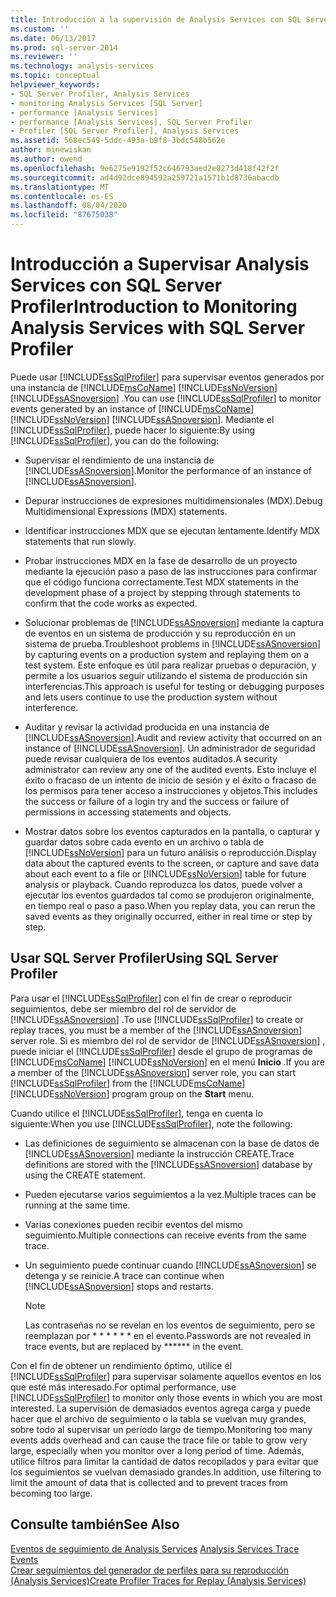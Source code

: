 ```yaml
---
title: Introducción a la supervisión de Analysis Services con SQL Server Profiler | Microsoft Docs
ms.custom: ''
ms.date: 06/13/2017
ms.prod: sql-server-2014
ms.reviewer: ''
ms.technology: analysis-services
ms.topic: conceptual
helpviewer_keywords:
- SQL Server Profiler, Analysis Services
- monitoring Analysis Services [SQL Server]
- performance [Analysis Services]
- performance [Analysis Services], SQL Server Profiler
- Profiler [SQL Server Profiler], Analysis Services
ms.assetid: 568ec549-5ddc-493a-b9f8-3bdc548b562e
author: minewiskan
ms.author: owend
ms.openlocfilehash: 9e6275e9192f52c646793aed2e0273d418f42f2f
ms.sourcegitcommit: ad4d92dce894592a259721a1571b1d8736abacdb
ms.translationtype: MT
ms.contentlocale: es-ES
ms.lasthandoff: 08/04/2020
ms.locfileid: "87675038"
---
```

# <a name="introduction-to-monitoring-analysis-services-with-sql-server-profiler"></a><span data-ttu-id="b384b-102">Introducción a Supervisar Analysis Services con SQL Server Profiler</span><span class="sxs-lookup"><span data-stu-id="b384b-102">Introduction to Monitoring Analysis Services with SQL Server Profiler</span></span>
  <span data-ttu-id="b384b-103">Puede usar [!INCLUDE[ssSqlProfiler](../../includes/sssqlprofiler-md.md)] para supervisar eventos generados por una instancia de [!INCLUDE[msCoName](../../includes/msconame-md.md)] [!INCLUDE[ssNoVersion](../../includes/ssnoversion-md.md)] [!INCLUDE[ssASnoversion](../../includes/ssasnoversion-md.md)] .</span><span class="sxs-lookup"><span data-stu-id="b384b-103">You can use [!INCLUDE[ssSqlProfiler](../../includes/sssqlprofiler-md.md)] to monitor events generated by an instance of [!INCLUDE[msCoName](../../includes/msconame-md.md)] [!INCLUDE[ssNoVersion](../../includes/ssnoversion-md.md)] [!INCLUDE[ssASnoversion](../../includes/ssasnoversion-md.md)].</span></span> <span data-ttu-id="b384b-104">Mediante el [!INCLUDE[ssSqlProfiler](../../includes/sssqlprofiler-md.md)], puede hacer lo siguiente:</span><span class="sxs-lookup"><span data-stu-id="b384b-104">By using [!INCLUDE[ssSqlProfiler](../../includes/sssqlprofiler-md.md)], you can do the following:</span></span>  
  
-   <span data-ttu-id="b384b-105">Supervisar el rendimiento de una instancia de [!INCLUDE[ssASnoversion](../../includes/ssasnoversion-md.md)].</span><span class="sxs-lookup"><span data-stu-id="b384b-105">Monitor the performance of an instance of [!INCLUDE[ssASnoversion](../../includes/ssasnoversion-md.md)].</span></span>  
  
-   <span data-ttu-id="b384b-106">Depurar instrucciones de expresiones multidimensionales (MDX).</span><span class="sxs-lookup"><span data-stu-id="b384b-106">Debug Multidimensional Expressions (MDX) statements.</span></span>  
  
-   <span data-ttu-id="b384b-107">Identificar instrucciones MDX que se ejecutan lentamente.</span><span class="sxs-lookup"><span data-stu-id="b384b-107">Identify MDX statements that run slowly.</span></span>  
  
-   <span data-ttu-id="b384b-108">Probar instrucciones MDX en la fase de desarrollo de un proyecto mediante la ejecución paso a paso de las instrucciones para confirmar que el código funciona correctamente.</span><span class="sxs-lookup"><span data-stu-id="b384b-108">Test MDX statements in the development phase of a project by stepping through statements to confirm that the code works as expected.</span></span>  
  
-   <span data-ttu-id="b384b-109">Solucionar problemas de [!INCLUDE[ssASnoversion](../../includes/ssasnoversion-md.md)] mediante la captura de eventos en un sistema de producción y su reproducción en un sistema de prueba.</span><span class="sxs-lookup"><span data-stu-id="b384b-109">Troubleshoot problems in [!INCLUDE[ssASnoversion](../../includes/ssasnoversion-md.md)] by capturing events on a production system and replaying them on a test system.</span></span> <span data-ttu-id="b384b-110">Este enfoque es útil para realizar pruebas o depuración, y permite a los usuarios seguir utilizando el sistema de producción sin interferencias.</span><span class="sxs-lookup"><span data-stu-id="b384b-110">This approach is useful for testing or debugging purposes and lets users continue to use the production system without interference.</span></span>  
  
-   <span data-ttu-id="b384b-111">Auditar y revisar la actividad producida en una instancia de [!INCLUDE[ssASnoversion](../../includes/ssasnoversion-md.md)].</span><span class="sxs-lookup"><span data-stu-id="b384b-111">Audit and review activity that occurred on an instance of [!INCLUDE[ssASnoversion](../../includes/ssasnoversion-md.md)].</span></span> <span data-ttu-id="b384b-112">Un administrador de seguridad puede revisar cualquiera de los eventos auditados.</span><span class="sxs-lookup"><span data-stu-id="b384b-112">A security administrator can review any one of the audited events.</span></span> <span data-ttu-id="b384b-113">Esto incluye el éxito o fracaso de un intento de inicio de sesión y el éxito o fracaso de los permisos para tener acceso a instrucciones y objetos.</span><span class="sxs-lookup"><span data-stu-id="b384b-113">This includes the success or failure of a login try and the success or failure of permissions in accessing statements and objects.</span></span>  
  
-   <span data-ttu-id="b384b-114">Mostrar datos sobre los eventos capturados en la pantalla, o capturar y guardar datos sobre cada evento en un archivo o tabla de [!INCLUDE[ssNoVersion](../../includes/ssnoversion-md.md)] para un futuro análisis o reproducción.</span><span class="sxs-lookup"><span data-stu-id="b384b-114">Display data about the captured events to the screen, or capture and save data about each event to a file or [!INCLUDE[ssNoVersion](../../includes/ssnoversion-md.md)] table for future analysis or playback.</span></span> <span data-ttu-id="b384b-115">Cuando reproduzca los datos, puede volver a ejecutar los eventos guardados tal como se produjeron originalmente, en tiempo real o paso a paso.</span><span class="sxs-lookup"><span data-stu-id="b384b-115">When you replay data, you can rerun the saved events as they originally occurred, either in real time or step by step.</span></span>  
  
## <a name="using-sql-server-profiler"></a><span data-ttu-id="b384b-116">Usar SQL Server Profiler</span><span class="sxs-lookup"><span data-stu-id="b384b-116">Using SQL Server Profiler</span></span>  
 <span data-ttu-id="b384b-117">Para usar el [!INCLUDE[ssSqlProfiler](../../includes/sssqlprofiler-md.md)] con el fin de crear o reproducir seguimientos, debe ser miembro del rol de servidor de [!INCLUDE[ssASnoversion](../../includes/ssasnoversion-md.md)] .</span><span class="sxs-lookup"><span data-stu-id="b384b-117">To use [!INCLUDE[ssSqlProfiler](../../includes/sssqlprofiler-md.md)] to create or replay traces, you must be a member of the [!INCLUDE[ssASnoversion](../../includes/ssasnoversion-md.md)] server role.</span></span> <span data-ttu-id="b384b-118">Si es miembro del rol de servidor de [!INCLUDE[ssASnoversion](../../includes/ssasnoversion-md.md)] , puede iniciar el [!INCLUDE[ssSqlProfiler](../../includes/sssqlprofiler-md.md)] desde el grupo de programas de [!INCLUDE[msCoName](../../includes/msconame-md.md)] [!INCLUDE[ssNoVersion](../../includes/ssnoversion-md.md)] en el menú **Inicio** .</span><span class="sxs-lookup"><span data-stu-id="b384b-118">If you are a member of the [!INCLUDE[ssASnoversion](../../includes/ssasnoversion-md.md)] server role, you can start [!INCLUDE[ssSqlProfiler](../../includes/sssqlprofiler-md.md)] from the [!INCLUDE[msCoName](../../includes/msconame-md.md)] [!INCLUDE[ssNoVersion](../../includes/ssnoversion-md.md)] program group on the **Start** menu.</span></span>  
  
 <span data-ttu-id="b384b-119">Cuando utilice el [!INCLUDE[ssSqlProfiler](../../includes/sssqlprofiler-md.md)], tenga en cuenta lo siguiente:</span><span class="sxs-lookup"><span data-stu-id="b384b-119">When you use [!INCLUDE[ssSqlProfiler](../../includes/sssqlprofiler-md.md)], note the following:</span></span>  
  
-   <span data-ttu-id="b384b-120">Las definiciones de seguimiento se almacenan con la base de datos de [!INCLUDE[ssASnoversion](../../includes/ssasnoversion-md.md)] mediante la instrucción CREATE.</span><span class="sxs-lookup"><span data-stu-id="b384b-120">Trace definitions are stored with the [!INCLUDE[ssASnoversion](../../includes/ssasnoversion-md.md)] database by using the CREATE statement.</span></span>  
  
-   <span data-ttu-id="b384b-121">Pueden ejecutarse varios seguimientos a la vez.</span><span class="sxs-lookup"><span data-stu-id="b384b-121">Multiple traces can be running at the same time.</span></span>  
  
-   <span data-ttu-id="b384b-122">Varias conexiones pueden recibir eventos del mismo seguimiento.</span><span class="sxs-lookup"><span data-stu-id="b384b-122">Multiple connections can receive events from the same trace.</span></span>  
  
-   <span data-ttu-id="b384b-123">Un seguimiento puede continuar cuando [!INCLUDE[ssASnoversion](../../includes/ssasnoversion-md.md)] se detenga y se reinicie.</span><span class="sxs-lookup"><span data-stu-id="b384b-123">A trace can continue when [!INCLUDE[ssASnoversion](../../includes/ssasnoversion-md.md)] stops and restarts.</span></span>  
  
    > [!NOTE]  
    >  <span data-ttu-id="b384b-124">Las contraseñas no se revelan en los eventos de seguimiento, pero se reemplazan por \* \* \* \* \* \* en el evento.</span><span class="sxs-lookup"><span data-stu-id="b384b-124">Passwords are not revealed in trace events, but are replaced by \*\*\*\*\*\* in the event.</span></span>  
  
 <span data-ttu-id="b384b-125">Con el fin de obtener un rendimiento óptimo, utilice él [!INCLUDE[ssSqlProfiler](../../includes/sssqlprofiler-md.md)] para supervisar solamente aquellos eventos en los que esté más interesado.</span><span class="sxs-lookup"><span data-stu-id="b384b-125">For optimal performance, use [!INCLUDE[ssSqlProfiler](../../includes/sssqlprofiler-md.md)] to monitor only those events in which you are most interested.</span></span> <span data-ttu-id="b384b-126">La supervisión de demasiados eventos agrega carga y puede hacer que el archivo de seguimiento o la tabla se vuelvan muy grandes, sobre todo al supervisar un período largo de tiempo.</span><span class="sxs-lookup"><span data-stu-id="b384b-126">Monitoring too many events adds overhead and can cause the trace file or table to grow very large, especially when you monitor over a long period of time.</span></span> <span data-ttu-id="b384b-127">Además, utilice filtros para limitar la cantidad de datos recopilados y para evitar que los seguimientos se vuelvan demasiado grandes.</span><span class="sxs-lookup"><span data-stu-id="b384b-127">In addition, use filtering to limit the amount of data that is collected and to prevent traces from becoming too large.</span></span>  
  
## <a name="see-also"></a><span data-ttu-id="b384b-128">Consulte también</span><span class="sxs-lookup"><span data-stu-id="b384b-128">See Also</span></span>  
 <span data-ttu-id="b384b-129">[Eventos de seguimiento de Analysis Services](https://docs.microsoft.com/bi-reference/trace-events/analysis-services-trace-events) </span><span class="sxs-lookup"><span data-stu-id="b384b-129">[Analysis Services Trace Events](https://docs.microsoft.com/bi-reference/trace-events/analysis-services-trace-events) </span></span>  
 [<span data-ttu-id="b384b-130">Crear seguimientos del generador de perfiles para su reproducción &#40;Analysis Services&#41;</span><span class="sxs-lookup"><span data-stu-id="b384b-130">Create Profiler Traces for Replay &#40;Analysis Services&#41;</span></span>](create-profiler-traces-for-replay-analysis-services.md)  
  
  
